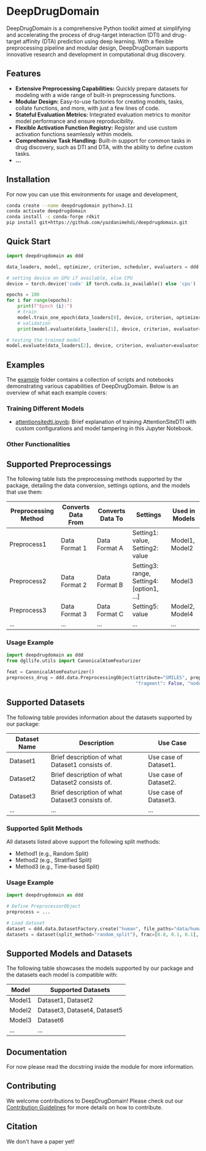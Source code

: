 # DeepDrugDomain

DeepDrugDomain is a comprehensive Python toolkit aimed at simplifying and accelerating the process of drug-target interaction (DTI) and drug-target affinity (DTA) prediction using deep learning. With a flexible preprocessing pipeline and modular design, DeepDrugDomain supports innovative research and development in computational drug discovery.

## Features

- **Extensive Preprocessing Capabilities:** Quickly prepare datasets for modeling with a wide range of built-in preprocessing functions.
- **Modular Design:** Easy-to-use factories for creating models, tasks, collate functions, and more, with just a few lines of code.
- **Stateful Evaluation Metrics:** Integrated evaluation metrics to monitor model performance and ensure reproducibility.
- **Flexible Activation Function Registry:** Register and use custom activation functions seamlessly within models.
- **Comprehensive Task Handling:** Built-in support for common tasks in drug discovery, such as DTI and DTA, with the ability to define custom tasks.
- **...**

## Installation
For now you can use this environments for usage and development,
```bash
conda create --name deepdrugdomain python=3.11
conda activate deepdrugdomain
conda install -c conda-forge rdkit
pip install git+https://github.com/yazdanimehdi/deepdrugdomain.git
```

## Quick Start

```python
import deepdrugdomain as ddd

data_loaders, model, optimizer, criterion, scheduler, evaluators = ddd.utils.initialize_training_environment(model="supported_model_name", dataset="supported_dataset_by_the_model")

# setting device on GPU if available, else CPU
device = torch.device('cuda' if torch.cuda.is_available() else 'cpu')

epochs = 100
for i for range(epochs):
    print(f"Epoch {i}:")
    # train
    model.train_one_epoch(data_loaders[0], device, criterion, optimizer, num_epochs=epochs, scheduler=scheduler, evaluator=evaluator[0])
    # validation
    print(model.evaluate(data_loaders[1], device, criterion, evaluator=evaluator[1])) 

# testing the trained model
model.evaluate(data_loaders[2], device, criterion, evaluator=evaluator[1]) 
```
## Examples

The [example](./examples/) folder contains a collection of scripts and notebooks demonstrating various capabilities of DeepDrugDomain. Below is an overview of what each example covers:

### Training Different Models

- [attentionsitedti.ipynb](./examples/attentionsitedti.ipynb): Brief explanation of training AttentionSiteDTI with custom configurations and model tampering in this Jupyter Notebook.

### Other Functionalities

## Supported Preprocessings

The following table lists the preprocessing methods supported by the package, detailing the data conversion, settings options, and the models that use them:

| Preprocessing Method | Converts Data From | Converts Data To | Settings                                  | Used in Models    |
| -------------------- | ------------------ | ---------------- | ----------------------------------------- | ----------------- |
| Preprocess1          | Data Format 1      | Data Format A    | Setting1: value, Setting2: value          | Model1, Model2    |
| Preprocess2          | Data Format 2      | Data Format B    | Setting3: range, Setting4: [option1, ...] | Model3            |
| Preprocess3          | Data Format 3      | Data Format C    | Setting5: value                           | Model2, Model4    |
| ...                  | ...                | ...              | ...                                       | ...               |

### Usage Example
```python
import deepdrugdomain as ddd
from dgllife.utils import CanonicalAtomFeaturizer

feat = CanonicalAtomFeaturizer() 
preprocess_drug = ddd.data.PreprocessingObject(attribute="SMILES", preprocessing_type="smile_to_dgl_graph", preprocessing_settings={
                                               "fragment": False, "node_featurizer": feat}, in_memory=True, online=False)
```

## Supported Datasets

The following table provides information about the datasets supported by our package:

| Dataset Name  | Description                                      | Use Case                   |
| ------------- | ------------------------------------------------ | -------------------------- |
| Dataset1      | Brief description of what Dataset1 consists of. | Use case of Dataset1.      |
| Dataset2      | Brief description of what Dataset2 consists of. | Use case of Dataset2.      |
| Dataset3      | Brief description of what Dataset3 consists of. | Use case of Dataset3.      |
| ...           | ...                                              | ...                        |

### Supported Split Methods

All datasets listed above support the following split methods:
- Method1 (e.g., Random Split)
- Method2 (e.g., Stratified Split)
- Method3 (e.g., Time-based Split)


### Usage Example
```python
import deepdrugdomain as ddd

# Define PreprocessorObject
preprocess = ...

# Load dataset
dataset = ddd.data.DatasetFactory.create("human", file_paths="data/human/", preprocesses=preprocesses) 
datasets = dataset(split_method="random_split"), frac=[0.8, 0.1, 0.1], seed=4)
```

## Supported Models and Datasets

The following table showcases the models supported by our package and the datasets each model is compatible with:

| Model          | Supported Datasets          |
| -------------- | --------------------------- |
| Model1         | Dataset1, Dataset2          |
| Model2         | Dataset3, Dataset4, Dataset5|
| Model3         | Dataset6                    |
| ...            | ...                         |



## Documentation
For now please read the docstring inside the module for more information.

## Contributing
We welcome contributions to DeepDrugDomain! Please check out our [Contribution Guidelines](CONTRIBUTING.md) for more details on how to contribute.

## Citation
We don't have a paper yet!
